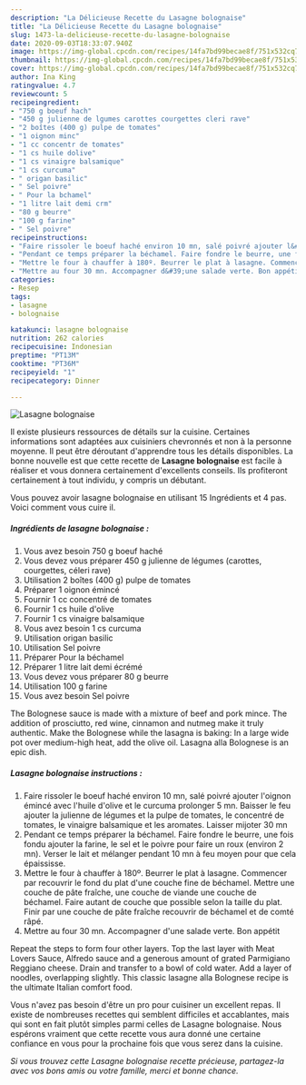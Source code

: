 ```yaml
---
description: "La Délicieuse Recette du Lasagne bolognaise"
title: "La Délicieuse Recette du Lasagne bolognaise"
slug: 1473-la-delicieuse-recette-du-lasagne-bolognaise
date: 2020-09-03T18:33:07.940Z
image: https://img-global.cpcdn.com/recipes/14fa7bd99becae8f/751x532cq70/lasagne-bolognaise-photo-principale-de-la-recette.jpg
thumbnail: https://img-global.cpcdn.com/recipes/14fa7bd99becae8f/751x532cq70/lasagne-bolognaise-photo-principale-de-la-recette.jpg
cover: https://img-global.cpcdn.com/recipes/14fa7bd99becae8f/751x532cq70/lasagne-bolognaise-photo-principale-de-la-recette.jpg
author: Ina King
ratingvalue: 4.7
reviewcount: 5
recipeingredient:
- "750 g boeuf hach"
- "450 g julienne de lgumes carottes courgettes cleri rave"
- "2 boîtes (400 g) pulpe de tomates"
- "1 oignon minc"
- "1 cc concentr de tomates"
- "1 cs huile dolive"
- "1 cs vinaigre balsamique"
- "1 cs curcuma"
- " origan basilic"
- " Sel poivre"
- " Pour la bchamel"
- "1 litre lait demi crm"
- "80 g beurre"
- "100 g farine"
- " Sel poivre"
recipeinstructions:
- "Faire rissoler le boeuf haché environ 10 mn, salé poivré ajouter l&#39;oignon émincé avec l&#39;huile d&#39;olive et le curcuma prolonger 5 mn. Baisser le feu ajouter la julienne de légumes et la pulpe de tomates, le concentré de tomates, le vinaigre balsamique et les aromates. Laisser mijoter 30 mn"
- "Pendant ce temps préparer la béchamel. Faire fondre le beurre, une fois fondu ajouter la farine, le sel et le poivre pour faire un roux (environ 2 mn). Verser le lait et mélanger pendant 10 mn à feu moyen pour que cela épaississe."
- "Mettre le four à chauffer à 180º. Beurrer le plat à lasagne. Commencer par recouvrir le fond du plat d&#39;une couche fine de béchamel. Mettre une couche de pâte fraîche, une couche de viande une couche de béchamel. Faire autant de couche que possible selon la taille du plat. Finir par une couche de pâte fraîche recouvrir de béchamel et de comté râpé."
- "Mettre au four 30 mn. Accompagner d&#39;une salade verte. Bon appétit"
categories:
- Resep
tags:
- lasagne
- bolognaise

katakunci: lasagne bolognaise 
nutrition: 262 calories
recipecuisine: Indonesian
preptime: "PT13M"
cooktime: "PT36M"
recipeyield: "1"
recipecategory: Dinner

---
```



![Lasagne bolognaise](https://img-global.cpcdn.com/recipes/14fa7bd99becae8f/751x532cq70/lasagne-bolognaise-photo-principale-de-la-recette.jpg)

Il existe plusieurs ressources de détails sur la cuisine. Certaines informations sont adaptées aux cuisiniers chevronnés et non à la personne moyenne. Il peut être déroutant d'apprendre tous les détails disponibles. La bonne nouvelle est que cette recette de <strong> Lasagne bolognaise </strong> est facile à réaliser et vous donnera certainement d'excellents conseils. Ils profiteront certainement à tout individu, y compris un débutant.

<!--inarticleads1-->

Vous pouvez avoir lasagne bolognaise en utilisant 15 Ingrédients et 4 pas. Voici comment vous cuire il.

##### Ingrédients de lasagne bolognaise :

1. Vous avez besoin 750 g boeuf haché
1. Vous devez vous préparer 450 g julienne de légumes (carottes, courgettes, céleri rave)
1. Utilisation 2 boîtes (400 g) pulpe de tomates
1. Préparer 1 oignon émincé
1. Fournir 1 cc concentré de tomates
1. Fournir 1 cs huile d&#39;olive
1. Fournir 1 cs vinaigre balsamique
1. Vous avez besoin 1 cs curcuma
1. Utilisation  origan basilic
1. Utilisation  Sel poivre
1. Préparer  Pour la béchamel
1. Préparer 1 litre lait demi écrémé
1. Vous devez vous préparer 80 g beurre
1. Utilisation 100 g farine
1. Vous avez besoin  Sel poivre


The Bolognese sauce is made with a mixture of beef and pork mince. The addition of prosciutto, red wine, cinnamon and nutmeg make it truly authentic. Make the Bolognese while the lasagna is baking: In a large wide pot over medium-high heat, add the olive oil. Lasagna alla Bolognese is an epic dish. 

<!--inarticleads2-->

##### Lasagne bolognaise instructions :

1. Faire rissoler le boeuf haché environ 10 mn, salé poivré ajouter l&#39;oignon émincé avec l&#39;huile d&#39;olive et le curcuma prolonger 5 mn. Baisser le feu ajouter la julienne de légumes et la pulpe de tomates, le concentré de tomates, le vinaigre balsamique et les aromates. Laisser mijoter 30 mn
1. Pendant ce temps préparer la béchamel. Faire fondre le beurre, une fois fondu ajouter la farine, le sel et le poivre pour faire un roux (environ 2 mn). Verser le lait et mélanger pendant 10 mn à feu moyen pour que cela épaississe.
1. Mettre le four à chauffer à 180º. Beurrer le plat à lasagne. Commencer par recouvrir le fond du plat d&#39;une couche fine de béchamel. Mettre une couche de pâte fraîche, une couche de viande une couche de béchamel. Faire autant de couche que possible selon la taille du plat. Finir par une couche de pâte fraîche recouvrir de béchamel et de comté râpé.
1. Mettre au four 30 mn. Accompagner d&#39;une salade verte. Bon appétit


Repeat the steps to form four other layers. Top the last layer with Meat Lovers Sauce, Alfredo sauce and a generous amount of grated Parmigiano Reggiano cheese. Drain and transfer to a bowl of cold water. Add a layer of noodles, overlapping slightly. This classic lasagne alla Bolognese recipe is the ultimate Italian comfort food. 

<!--inarticleads1-->

<p>
Vous n'avez pas besoin d'être un pro pour cuisiner un excellent repas. Il existe de nombreuses recettes qui semblent difficiles et accablantes, mais qui sont en fait plutôt simples parmi celles de Lasagne bolognaise. Nous espérons vraiment que cette recette vous aura donné une certaine confiance en vous pour la prochaine fois que vous serez dans la cuisine.
</p>

<p>
<i>Si vous trouvez cette Lasagne bolognaise recette précieuse, partagez-la avec vos bons amis ou votre famille, merci et bonne chance.</i>
</p>

